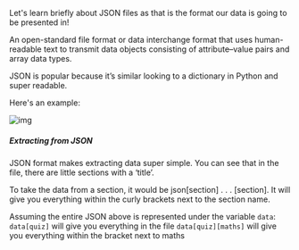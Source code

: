 Let's learn briefly about JSON files as that is the format our data is going to be presented in!

An open-standard file format or data interchange format that uses human-readable text to transmit data objects consisting of attribute–value pairs and array data types.

JSON is popular because it’s similar looking to a dictionary in Python and super readable.

Here's an example:

![img](https://lh6.googleusercontent.com/1j6eaFNYDdTuQs_yXi4Dtw5PXiAeIRqObWLDwRJgo5PMsWQazxUh-VS3Ceh_SLcF_rcFZQyHuvKNxTBL8lQNBYuJ1JIa4ofvZ_i0lx1s2LpXteLnA8jFbWOXz7Fr4QbWF3w-Sbf1LRA)



##### Extracting from JSON

JSON format makes extracting data super simple. You can see that in the file, there are little sections with a ‘title’. 

To take the data from a section, it would be json[section] . . . [section]. It will give you everything within the curly brackets next to the section name.

Assuming the entire JSON above is represented under the variable `data`:
  `data[quiz]` will give you everything in the file
  `data[quiz][maths]` will give you everything within the bracket next to maths